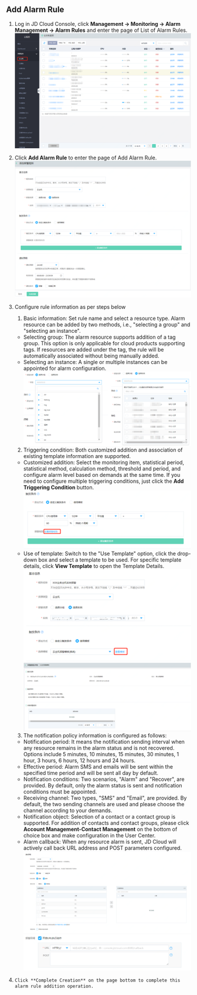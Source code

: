 ## Add Alarm Rule  
1. Log in JD Cloud Console, click **Management -> Monitoring -> Alarm Management -> Alarm Rules** and enter the page of List of Alarm Rules.  
![云主机监控](../../../../image/Cloud-Monitor/1-zylb.png)  

2. Click **Add Alarm Rule** to enter the page of Add Alarm Rule.  
![设置报警规则](../../../../image/Cloud-Monitor/3-szbj.png)  

3. Configure rule information as per steps below  
   1) 	Basic information: Set rule name and select a resource type. Alarm resource can be added by two methods, i.e., "selecting a group" and "selecting an instance".  
   - Selecting group: The alarm resource supports addition of a tag group. This option is only applicable for cloud products supporting tags. If resources are added under the tag, the rule will be automatically associated without being manually added.  
   - Selecting an instance: A single or multiple instances can be appointed for alarm configuration.  
   ![设置报警规则1](../../../../image/Cloud-Monitor/3-szbj-zy.png)  
   
   2) Triggering condition: Both customized addition and association of existing template information are supported.  
   - Customized addition: Select the monitoring item, statistical period, statistical method, calculation method, threshold and period, and configure alarm level based on demands at the same time. If you need to configure multiple triggering conditions, just click the **Add Triggering Condition** button.  
   ![设置报警规则2](../../../../image/Cloud-Monitor/4-zdytj.png)  
   - Use of template: Switch to the "Use Template" option, click the drop-down box and select a template to be used. For specific template details, click **View Template** to open the Template Details.  
   ![设置报警规则3](../../../../image/Cloud-Monitor/5-symb.png)  
   ![查看模板详情](../../../../image/Cloud-Monitor/9-mb-xq.png)    
   
   3) The notification policy information is configured as follows:  
   - Notification period: It means the notification sending interval when any resource remains in the alarm status and is not recovered. Options include 5 minutes, 10 minutes, 15 minutes, 30 minutes, 1 hour, 3 hours, 6 hours, 12 hours and 24 hours.  
   - Effective period: Alarm SMS and emails will be sent within the specified time period and will be sent all day by default.  
   - Notification conditions: Two scenarios, "Alarm" and "Recover", are provided. By default, only the alarm status is sent and notification conditions must be appointed.  
   - Receiving channel: Two types, "SMS" and "Email", are provided. By default, the two sending channels are used and please choose the channel according to your demands.  
   - Notification object: Selection of a contact or a contact group is supported. For addition of contacts and contact groups, please click **Account Management-Contact Management** on the bottom of choice box and make configuration in the User Center.  
   - Alarm callback: When any resource alarm is sent, JD Cloud will actively call back URL address and POST parameters configured.  
   ![通知策略1](../../../../image/Cloud-Monitor/6-tzcl.png)  
   ![通知策略2](../../../../image/Cloud-Monitor/6-tzcl-hd.png)  
 4. 	Click **Complete Creation** on the page bottom to complete this alarm rule addition operation.  
  
